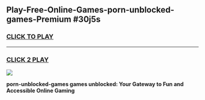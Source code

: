 
## Play-Free-Online-Games-porn-unblocked-games-Premium #30j5s
<h3>
<a href="https://premium.freeplayer.one?title=porn-unblocked-games&ref=8M">CLICK TO PLAY</a></h3>
<hr>

<h3>
<a href="https://premium.freeplayer.one?title=porn-unblocked-games&ref=8M">CLICK 2 PLAY</a>
  
</h3>

<a href="https://premium.freeplayer.one?title=porn-unblocked-games&ref=8M"><img src="https://clearcache.store/games.png"></a>


**porn-unblocked-games games unblocked: Your Gateway to Fun and Accessible Online Gaming**

